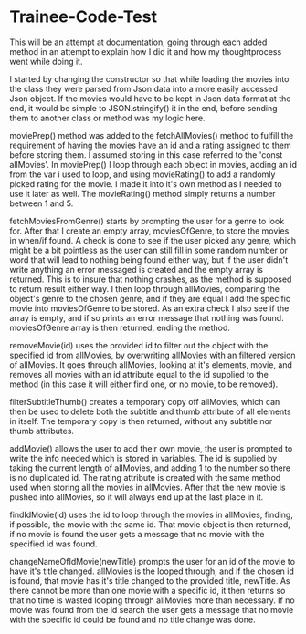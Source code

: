 # Trainee-Code-Test

This will be an attempt at documentation, going through each added method in an attempt to explain how I did it and how my thoughtprocess went while doing it.

I started by changing the constructor so that while loading the movies into the class they were parsed from Json data into a more easily accessed Json object. If the movies would have to be kept in Json data format at the end, it would be simple to JSON.stringify() it in the end, before sending them to another class or method was my logic here.

moviePrep() method was added to the fetchAllMovies() method to fulfill the requirement of having the movies have an id and a rating assigned to them before storing them. I assumed storing in this case referred to the 'const allMovies'. In moviePrep() I loop through each object in movies, adding an id from the var i used to loop, and using movieRating() to add a randomly picked rating for the movie. I made it into it's own method as I needed to use it later as well. The movieRating() method simply returns a number between 1 and 5.

fetchMoviesFromGenre() starts by prompting the user for a genre to look for. After that I create an empty array, moviesOfGenre, to store the movies in when/if found. A check is done to see if the user picked any genre, which might be a bit pointless as the user can still fill in some random number or word that will lead to nothing being found either way, but if the user didn't write anything an error messaged is created and the empty array is returned. This is to insure that nothing crashes, as the method is supposed to return result either way. I then loop through allMovies, comparing the object's genre to the chosen genre, and if they are equal I add the specific movie into moviesOfGenre to be stored. As an extra check I also see if the array is empty, and if so prints an error message that nothing was found. moviesOfGenre array is then returned, ending the method.

removeMovie(id) uses the provided id to filter out the object with the specified id from allMovies, by overwriting allMovies with an filtered version of allMovies. It goes through allMovies, looking at it's elements, movie, and removes all movies with an id attribute equal to the id supplied to the method (in this case it will either find one, or no movie, to be removed).

filterSubtitleThumb() creates a temporary copy off allMovies, which can then be used to delete both the subtitle and thumb attribute of all elements in itself. The temporary copy is then returned, without any subtitle nor thumb attributes.

addMovie() allows the user to add their own movie, the user is prompted to write the info needed which is stored in variables. The id is supplied by taking the current length of allMovies, and adding 1 to the number so there is no duplicated id. The rating attribute is created with the same method used when storing all the movies in allMovies. After that the new movie is pushed into allMovies, so it will always end up at the last place in it.

findIdMovie(id) uses the id to loop through the movies in allMovies, finding, if possible, the movie with the same id. That movie object is then returned, if no movie is found the user gets a message that no movie with the specified id was found.

changeNameOfIdMovie(newTitle) prompts the user for an id of the movie to have it's title changed. allMovies is the looped through, and if the chosen id is found, that movie has it's title changed to the provided title, newTitle. As there cannot be more than one movie with a specific id, it then returns so that no time is wasted looping through allMovies more than necessary. If no movie was found from the id search the user gets a message that no movie with the specific id could be found and no title change was done.
